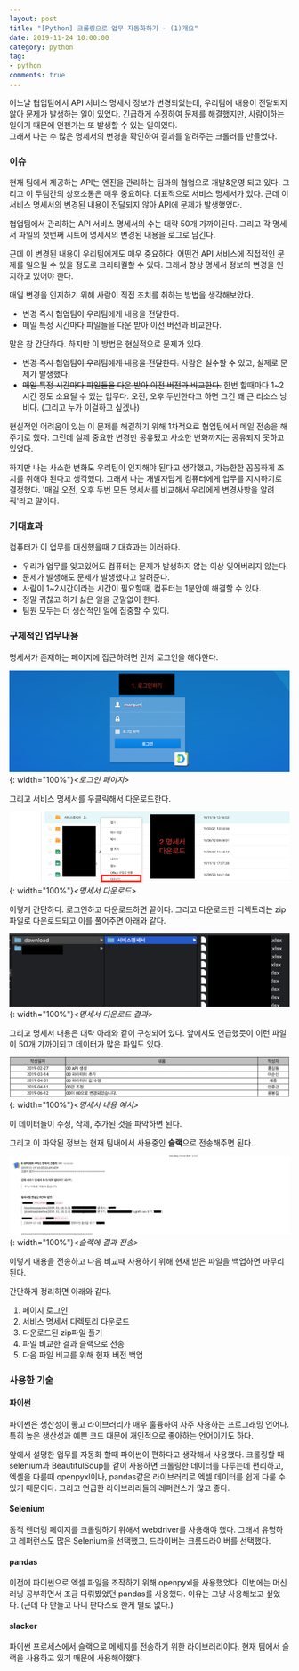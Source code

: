 ```yaml
---
layout: post
title: "[Python] 크롤링으로 업무 자동화하기 - (1)개요"
date: 2019-11-24 10:00:00
category: python
tag: 
- python
comments: true
---
```


어느날 협업팀에서 API 서비스 명세서 정보가 변경되었는데, 우리팀에 내용이 전달되지 않아 문제가 발생하는 일이 있었다. 긴급하게 수정하여 문제를 해결했지만, 사람이하는 일이기 때문에 언젠가는 또 발생할 수 있는 일이였다.  
그래서 나는 수 많은 명세서의 변경을 확인하여 결과를 알려주는 크롤러를 만들었다.

### 이슈
현재 팀에서 제공하는 API는 엔진을 관리하는 팀과의 협업으로 개발&운영 되고 있다. 그리고 이 두팀간의 상호소통은 매우 중요하다. 대표적으로 서비스 명세서가 있다. 근데 이 서비스 명세서의 변경된 내용이 전달되지 않아 API에 문제가 발생했었다.

협업팀에서 관리하는 API 서비스 명세서의 수는 대략 50개 가까이된다. 그리고 각 명세서 파일의 첫번째 시트에 명세서의 변경된 내용을 로그로 남긴다.

근데 이 변경된 내용이 우리팀에게도 매우 중요하다. 어떤건 API 서비스에 직접적인 문제를 일으킬 수 있을 정도로 크리티컬할 수 있다. 그래서 항상 명세서 정보의 변경을 인지하고 있어야 한다.

매일 변경을 인지하기 위해 사람이 직접 조치를 취하는 방법을 생각해보았다.

- 변경 즉시 협업팀이 우리팀에게 내용을 전달한다.
- 매일 특정 시간마다 파일들을 다운 받아 이전 버전과 비교한다.

말은 참 간단하다. 하지만 이 방법은 현실적으로 문제가 있다.

- ~~변경 즉시 협업팀이 우리팀에게 내용을 전달한다.~~ 사람은 실수할 수 있고, 실제로 문제가 발생했다.
- ~~매일 특정 시간마다 파일들을 다운 받아 이전 버전과 비교한다.~~ 한번 할때마다 1~2시간 정도 소요될 수 있는 업무다. 오전, 오후 두번한다고 하면 그건 꽤 큰 리소스 낭비다. (그리고 누가 이걸하고 싶겠나)

현실적인 어려움이 있는 이 문제를 해결하기 위해 1차적으로 협업팀에서 메일 전송을 해주기로 했다. 그런데 실제 중요한 변경만 공유됐고 사소한 변화까지는 공유되지 못하고 있었다.

하지만 나는 사소한 변화도 우리팀이 인지해야 된다고 생각했고, 가능한한 꼼꼼하게 조치를 취해야 된다고 생각했다. 그래서 나는 개발자답게 컴퓨터에게 업무를 지시하기로 결정했다. '매일 오전, 오후 두번 모든 명세서를 비교해서 우리에게 변경사항을 알려줘'라고 말이다.

### 기대효과
컴퓨터가 이 업무를 대신했을때 기대효과는 이러하다.

- 우리가 업무를 잊고있어도 컴퓨터는 문제가 발생하지 않는 이상 잊어버리지 않는다.
- 문제가 발생해도 문제가 발생했다고 알려준다.
- 사람이 1~2시간이라는 시간이 필요할때, 컴퓨터는 1분안에 해결할 수 있다.
- 정말 귀찮고 하기 싫은 일을 군말없이 한다.
- 팀원 모두는 더 생산적인 일에 집중할 수 있다.


### 구체적인 업무내용
명세서가 존재하는 페이지에 접근하려면 먼저 로그인을 해야한다.

![crawlerProcess1](/assets/images/post/crawlerProcess1.png){: width="100%"}*\<로그인 페이지\>*

그리고 서비스 명세서를 우클릭해서 다운로드한다.

![crawlerProcess2](/assets/images/post/crawlerProcess2.png){: width="100%"}*\<명세서 다운로드\>*

이렇게 간단하다. 로그인하고 다운로드하면 끝이다. 그리고 다운로드한 디렉토리는 zip파일로 다운로드되고 이를 풀어주면 아래와 같다.

![crawlerProcess3](/assets/images/post/crawlerProcess3.png){: width="100%"}*\<명세서 다운로드 결과\>*

그리고 명세서 내용은 대략 아래와 같이 구성되어 있다. 앞에서도 언급했듯이 이런 파일이 50개 가까이되고 데이터가 많은 파일도 있다.

![crawlerProcess4](/assets/images/post/crawlerProcess4.png){: width="100%"}*\<명세서 내용 예시\>*

이 데이터들이 수정, 삭제, 추가된 것을 파악하면 된다.

그리고 이 파악된 정보는 현재 팀내에서 사용중인 **슬랙**으로 전송해주면 된다.

![crawlerProcess5](/assets/images/post/crawlerProcess5.png){: width="100%"}*\<슬랙에 결과 전송\>*

이렇게 내용을 전송하고 다음 비교때 사용하기 위해 현재 받은 파일을 백업하면 마무리된다.

간단하게 정리하면 아래와 같다.

1. 페이지 로그인
2. 서비스 명세서 디렉토리 다운로드
3. 다운로드된 zip파일 풀기
4. 파일 비교한 결과 슬랙으로 전송
5. 다음 파일 비교를 위해 현재 버전 백업



### 사용한 기술
#### 파이썬
파이썬은 생산성이 좋고 라이브러리가 매우 훌륭하여 자주 사용하는 프로그래밍 언어다. 특히 높은 생산성과 예쁜 코드 때문에 개인적으로 좋아하는 언어이기도 하다.

앞에서 설명한 업무를 자동화 할때 파이썬이 편하다고 생각해서 사용했다. 크롤링할 때 selenium과 BeautifulSoup를 같이 사용하면 크롤링한 데이터를 다루는데 편리하고, 엑셀을 다룰때 openpyxl이나, pandas같은 라이브러리로 엑셀 데이터를 쉽게 다룰 수 있기 때문이다. 그리고 언급한 라이브러리들의 레퍼런스가 많고 좋다.

#### Selenium
동적 렌더링 페이지를 크롤링하기 위해서 webdriver를 사용해야 했다. 그래서 유명하고 레퍼런스도 많은 Selenium을 선택했고, 드라이버는 크롬드라이버를 선택했다.

#### pandas
이전에 파이썬으로 엑셀 파일을 조작하기 위해 openpyxl을 사용했었다. 이번에는 머신러닝 공부하면서 조금 다뤄봤었던 pandas를 사용했다. 이유는 그냥 사용해보고 싶었다. (근데 다 만들고 나니 판다스로 한게 별로 없다.)

#### slacker
파이썬 프로세스에서 슬랙으로 메세지를 전송하기 위한 라이브러리이다. 현재 팀에서 슬랙을 사용하고 있기 때문에 사용해야했다.

